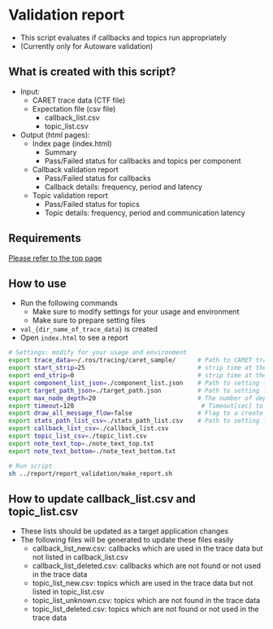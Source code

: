 # Validation report

- This script evaluates if callbacks and topics run appropriately
- (Currently only for Autoware validation)

## What is created with this script?

- Input:
  - CARET trace data (CTF file)
  - Expectation file (csv file)
    - callback_list.csv
    - topic_list.csv
- Output (html pages):
  - Index page (index.html)
    - Summary
    - Pass/Failed status for callbacks and topics per component
  - Callback validation report
    - Pass/Failed status for callbacks
    - Callback details: frequency, period and latency
  - Topic validation report
    - Pass/Failed status for topics
    - Topic details: frequency, period and communication latency

## Requirements

[Please refer to the top page](https://github.com/tier4/CARET_report#requirements)

## How to use

- Run the following commands
  - Make sure to modify settings for your usage and environment
  - Make sure to prepare setting files
- `val_{dir_name_of_trace_data}` is created
- Open `index.html` to see a report

```sh
# Settings: modify for your usage and environment
export trace_data=~/.ros/tracing/caret_sample/      # Path to CARET trace data (CTF file)
export start_strip=25                               # strip time at the start [sec] for analysis
export end_strip=0                                  # strip time at the end [sec] for analysis
export component_list_json=./component_list.json    # Path to setting file you prepare
export target_path_json=./target_path.json          # Path to setting file you prepare
export max_node_depth=20                            # The number of depth to search path
export timeout=120                                   # Timeout[sec] to search path
export draw_all_message_flow=false                  # Flag to a create message flow graph for a whole time period (this will increase
export stats_path_list_csv=./stats_path_list.csv    # Path to setting file you prepare
export callback_list_csv=./callback_list.csv
export topic_list_csv=./topic_list.csv
export note_text_top=./note_text_top.txt
export note_text_bottom=./note_text_bottom.txt

# Run script
sh ../report/report_validation/make_report.sh
```

## How to update callback_list.csv and topic_list.csv

- These lists should be updated as a target application changes
- The following files will be generated to update these files easily
  - callback_list_new.csv: callbacks which are used in the trace data but not listed in callback_list.csv
  - callback_list_deleted.csv: callbacks which are not found or not used in the trace data
  - topic_list_new.csv: topics which are used in the trace data but not listed in topic_list.csv
  - topic_list_unknown.csv: topics which are not found in the trace data
  - topic_list_deleted.csv: topics which are not found or not used in the trace data
